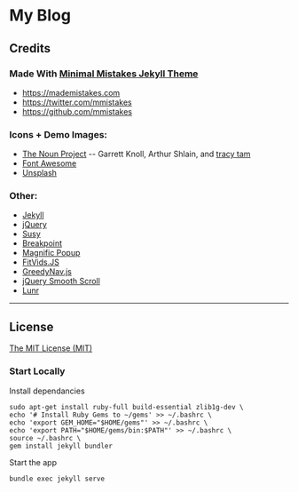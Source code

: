 # My Blog

## Credits

### Made With [Minimal Mistakes Jekyll Theme](https://mmistakes.github.io/minimal-mistakes/)
- <https://mademistakes.com>
- <https://twitter.com/mmistakes>
- <https://github.com/mmistakes>

### Icons + Demo Images:

- [The Noun Project](https://thenounproject.com) -- Garrett Knoll, Arthur Shlain, and [tracy tam](https://thenounproject.com/tracytam)
- [Font Awesome](http://fontawesome.io/)
- [Unsplash](https://unsplash.com/)

### Other:

- [Jekyll](http://jekyllrb.com/)
- [jQuery](http://jquery.com/)
- [Susy](http://susy.oddbird.net/)
- [Breakpoint](http://breakpoint-sass.com/)
- [Magnific Popup](http://dimsemenov.com/plugins/magnific-popup/)
- [FitVids.JS](http://fitvidsjs.com/)
- [GreedyNav.js](https://github.com/lukejacksonn/GreedyNav)
- [jQuery Smooth Scroll](https://github.com/kswedberg/jquery-smooth-scroll)
- [Lunr](http://lunrjs.com)

---

## License

[The MIT License (MIT)](http://opensource.org/licenses/)

### Start Locally

Install dependancies
```
sudo apt-get install ruby-full build-essential zlib1g-dev \
echo '# Install Ruby Gems to ~/gems' >> ~/.bashrc \
echo 'export GEM_HOME="$HOME/gems"' >> ~/.bashrc \
echo 'export PATH="$HOME/gems/bin:$PATH"' >> ~/.bashrc \ 
source ~/.bashrc \
gem install jekyll bundler 
```

Start the app
```
bundle exec jekyll serve
```